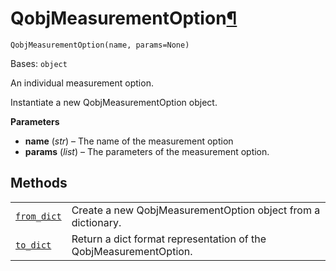 # QobjMeasurementOption[¶](#qobjmeasurementoption "Permalink to this headline")

<span id="undefined" />

`QobjMeasurementOption(name, params=None)`

Bases: `object`

An individual measurement option.

Instantiate a new QobjMeasurementOption object.

**Parameters**

*   **name** (*str*) – The name of the measurement option
*   **params** (*list*) – The parameters of the measurement option.

## Methods

|                                                                                                                                                      |                                                                   |
| ---------------------------------------------------------------------------------------------------------------------------------------------------- | ----------------------------------------------------------------- |
| [`from_dict`](qiskit.qobj.QobjMeasurementOption.from_dict#qiskit.qobj.QobjMeasurementOption.from_dict "qiskit.qobj.QobjMeasurementOption.from_dict") | Create a new QobjMeasurementOption object from a dictionary.      |
| [`to_dict`](qiskit.qobj.QobjMeasurementOption.to_dict#qiskit.qobj.QobjMeasurementOption.to_dict "qiskit.qobj.QobjMeasurementOption.to_dict")         | Return a dict format representation of the QobjMeasurementOption. |

